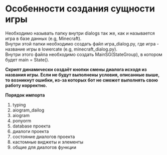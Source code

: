 # Особенности создания сущности игры

Необходимо называть папку внутри dialogs так же, как и называется игра в базе данных (e.g, Minecraft).  
Внутри этой папки необходимо создать файл игра_dialog.py, где игра - название игры в lowercate (e.g, minecraft_dialog.py).  
Внутри этого файла необходимо создать MainSG(StateGroup), в котором будет main = State().  

**Скрипт динамически создаёт кнопки смены диалога исходя из названия игры. Если не будут выполнены условия, описанные выше, то возникнут ошибки, из-за которых бот не сможет выполнять свою работу корректно.**

**Порядок импорта**
1. typing
2. aiogram_dailog
3. aiogram
4. ponyorm
5. database проекта
6. диалоги проекта
7. состояние диалогов проекта
8. кастомные виджеты и элементы
9. общие для диалогов функции

